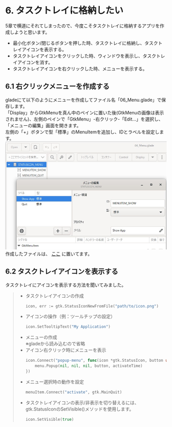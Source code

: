 # 6. タスクトレイに格納したい
5章で横道にそれてしまったので、今度こそタスクトレイに格納するアプリを作成しようと思います。  
- 最小化ボタン/閉じるボタンを押した時、タスクトレイに格納し、タスクトレイアイコンを表示する。  
- タスクトレイアイコンをクリックした時、ウィンドウを表示し、タスクトレイアイコンを消す。  
- タスクトレイアイコンを右クリックした時、メニューを表示する。  

## 6.1 右クリックメニューを作成する
gladeにて以下のようにメニューを作成してファイル名「06_Menu.glade」で保存します。  
「Display」からGtkMenuを真ん中のペインに置いた後(GtkMenuの画像は表示されません)、左側のペインで「GtkMenu」-右クリック-「Edit...」を選択し、「メニューの編集」画面を開きます。  
左側の「+」ボタンで型「標準」のMenuItemを追加し、IDとラベルを設定します。  
![](./image/glade.jpg)  
作成したファイルは、
[ここ](glade/06_Menu.glade)
に置いてます。  

## 6.2 タスクトレイアイコンを表示する
タスクトレイにアイコンを表示する方法を聞いてみました。  

> - タスクトレイアイコンの作成
>   ```go
>   icon, err := gtk.StatusIconNewFromFile("path/to/icon.png")
>   ```
> - アイコンの操作（例：ツールチップの設定）
>   ```go
>   icon.SetTooltipText("My Application")
>   ```
> - メニューの作成  
>   ※gladeから読み込むので省略  
> - アイコン右クリック時にメニューを表示
>   ```go
>   icon.Connect("popup-menu", func(icon *gtk.StatusIcon, button uint, activateTime uint32) {
>       menu.Popup(nil, nil, nil, button, activateTime)
>   })
>   ```
> - メニュー選択時の動作を設定
>   ```go
>   menuItem.Connect("activate", gtk.MainQuit)
>   ```
> - タスクトレイアイコンの表示/非表示を切り替えるには、gtk.StatusIconのSetVisible()メソッドを使用します。
>   ```go
>   icon.SetVisible(true)
>   ```
